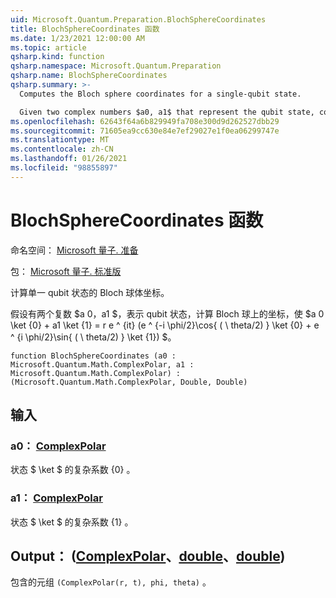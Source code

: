 ```yaml
---
uid: Microsoft.Quantum.Preparation.BlochSphereCoordinates
title: BlochSphereCoordinates 函数
ms.date: 1/23/2021 12:00:00 AM
ms.topic: article
qsharp.kind: function
qsharp.namespace: Microsoft.Quantum.Preparation
qsharp.name: BlochSphereCoordinates
qsharp.summary: >-
  Computes the Bloch sphere coordinates for a single-qubit state.

  Given two complex numbers $a0, a1$ that represent the qubit state, computes coordinates on the Bloch sphere such that $a0 \ket{0} + a1 \ket{1} = r e^{it}(e^{-i \phi /2}\cos{(\theta/2)}\ket{0}+e^{i \phi /2}\sin{(\theta/2)}\ket{1})$.
ms.openlocfilehash: 62643f64a6b829949fa708e300d9d262527dbb29
ms.sourcegitcommit: 71605ea9cc630e84e7ef29027e1f0ea06299747e
ms.translationtype: MT
ms.contentlocale: zh-CN
ms.lasthandoff: 01/26/2021
ms.locfileid: "98855897"
---
```

# <a name="blochspherecoordinates-function"></a>BlochSphereCoordinates 函数

命名空间： [Microsoft 量子. 准备](xref:Microsoft.Quantum.Preparation)

包： [Microsoft 量子. 标准版](https://nuget.org/packages/Microsoft.Quantum.Standard)


计算单一 qubit 状态的 Bloch 球体坐标。

假设有两个复数 $a 0，a1 $，表示 qubit 状态，计算 Bloch 球上的坐标，使 $a 0 \ket {0} + a1 \ket {1} = r e ^ {it} (e ^ {-i \phi/2}\cos{ ( \ theta/2) } \ket {0} + e ^ {i \phi/2}\sin{ ( \ theta/2) } \ket {1}) $。

```qsharp
function BlochSphereCoordinates (a0 : Microsoft.Quantum.Math.ComplexPolar, a1 : Microsoft.Quantum.Math.ComplexPolar) : (Microsoft.Quantum.Math.ComplexPolar, Double, Double)
```


## <a name="input"></a>输入

### <a name="a0--complexpolar"></a>a0： [ComplexPolar](xref:Microsoft.Quantum.Math.ComplexPolar)

状态 $ \ket $ 的复杂系数 {0} 。


### <a name="a1--complexpolar"></a>a1： [ComplexPolar](xref:Microsoft.Quantum.Math.ComplexPolar)

状态 $ \ket $ 的复杂系数 {1} 。



## <a name="output--complexpolardoubledouble"></a>Output： ([ComplexPolar](xref:Microsoft.Quantum.Math.ComplexPolar)、[double](xref:microsoft.quantum.lang-ref.double)、[double](xref:microsoft.quantum.lang-ref.double)) 

包含的元组 `(ComplexPolar(r, t), phi, theta)` 。